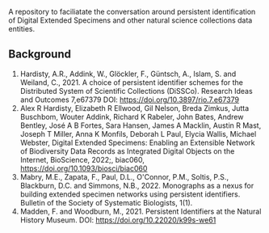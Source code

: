A repository to faciliatate the conversation around persistent identification of Digital Extended Specimens and other natural science collections 
data entities. 

## Background

1. Hardisty, A.R., Addink, W., Glöckler, F., Güntsch, A., Islam, S. and Weiland, C., 2021. A choice of persistent identifier schemes for the Distributed System of Scientific Collections (DiSSCo). Research Ideas and Outcomes 7,e67379 DOI: https://doi.org/10.3897/rio.7.e67379
2. Alex R Hardisty, Elizabeth R Ellwood, Gil Nelson, Breda Zimkus, Jutta Buschbom, Wouter Addink, Richard K Rabeler, John Bates, Andrew Bentley, José A B Fortes, Sara Hansen, James A Macklin, Austin R Mast, Joseph T Miller, Anna K Monfils, Deborah L Paul, Elycia Wallis, Michael Webster, Digital Extended Specimens: Enabling an Extensible Network of Biodiversity Data Records as Integrated Digital Objects on the Internet, BioScience, 2022;, biac060, https://doi.org/10.1093/biosci/biac060
3. Mabry, M.E., Zapata, F., Paul, D.L., O'Connor, P.M., Soltis, P.S., Blackburn, D.C. and Simmons, N.B., 2022. Monographs as a nexus for building extended specimen networks using persistent identifiers. Bulletin of the Society of Systematic Biologists, 1(1). 
4. Madden, F. and Woodburn, M., 2021. Persistent Identifiers at the Natural History Museum. DOI: https://doi.org/10.22020/k99s-we61
